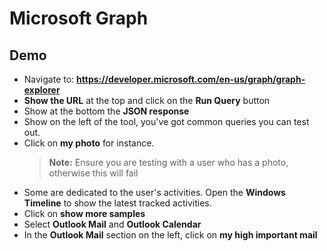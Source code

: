 # Microsoft Graph

## Demo

- Navigate to: **https://developer.microsoft.com/en-us/graph/graph-explorer**
- **Show the URL** at the top and click on the **Run Query** button
- Show at the bottom the **JSON response**
- Show on the left of the tool, you've got common queries you can test out. 
- Click on **my photo** for instance. 
    > **Note:** Ensure you are testing with a user who has a photo, otherwise this will fail
- Some are dedicated to the user's activities. Open the **Windows Timeline** to show the latest tracked activities.
- Click on **show more samples**
- Select **Outlook Mail** and **Outlook Calendar**
- In the **Outlook Mail** section on the left, click on **my high important mail**
